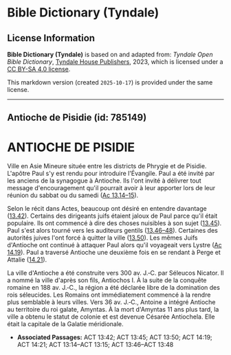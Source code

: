 # Bible Dictionary (Tyndale)

## License Information

**Bible Dictionary (Tyndale)** is based on and adapted from: _Tyndale Open Bible Dictionary_, [Tyndale House Publishers](https://tyndaleopenresources.com/), 2023, which is licensed under a [CC BY-SA 4.0 license](https://creativecommons.org/licenses/by-sa/4.0/legalcode.en).

This markdown version (created `2025-10-17`) is provided under the same license.



--------------------------------

## Antioche de Pisidie (id: 785149)

ANTIOCHE DE PISIDIE
===================

Ville en Asie Mineure située entre les districts de Phrygie et de Pisidie. L'apôtre Paul s'y est rendu pour introduire l'Évangile. Paul a été invité par les anciens de la synagogue à Antioche. Ils l'ont invité à délivrer tout message d'encouragement qu'il pourrait avoir à leur apporter lors de leur réunion du sabbat ou du samedi ([Ac 13\.14–15](https://ref.ly/Acts13:14-Acts13:15)).

Selon le récit dans Actes, beaucoup ont désiré en entendre davantage ([13\.42](https://ref.ly/Acts13:42)). Certains des dirigeants juifs étaient jaloux de Paul parce qu'il était populaire. Ils ont commencé à dire des choses nuisibles à son sujet ([13\.45](https://ref.ly/Acts13:45)). Paul s'est alors tourné vers les auditeurs gentils ([13\.46–48](https://ref.ly/Acts13:46-Acts13:48)). Certaines des autorités juives l'ont forcé à quitter la ville ([13\.50](https://ref.ly/Acts13:50)). Les mêmes Juifs d'Antioche ont continué à attaquer Paul alors qu'il voyageait vers Lystre ([Ac 14\.19](https://ref.ly/Acts14:19)). Paul a traversé Antioche une deuxième fois en se rendant à Perge et Attalie ([14\.21](https://ref.ly/Acts14:21)).

La ville d'Antioche a été construite vers 300 av. J.‑C. par Séleucos Nicator. Il a nommé la ville d'après son fils, Antiochos I. À la suite de la conquête romaine en 188 av. J.‑C., la région a été déclarée libre de la domination des rois séleucides. Les Romains ont immédiatement commencé à la rendre plus semblable à leurs villes. Vers 36 av. J.‑C., Antoine a intégré Antioche au territoire du roi galate, Amyntas. À la mort d'Amyntas 11 ans plus tard, la ville a obtenu le statut de colonie et est devenue Césarée Antiochela. Elle était la capitale de la Galatie méridionale.

* **Associated Passages:** ACT 13:42; ACT 13:45; ACT 13:50; ACT 14:19; ACT 14:21; ACT 13:14–ACT 13:15; ACT 13:46–ACT 13:48

